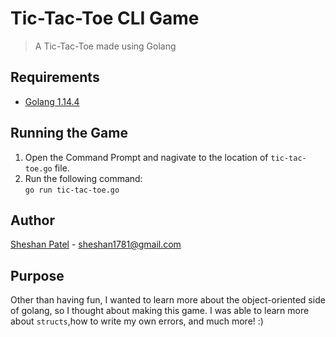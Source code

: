 # Tic-Tac-Toe CLI Game
> A Tic-Tac-Toe made using Golang   

## Requirements
- [Golang 1.14.4](https://golang.org/dl/)


## Running the Game

1. Open the Command Prompt and nagivate to the location of `tic-tac-toe.go` file.
2. Run the following command:\
    `go run tic-tac-toe.go`

## Author
[Sheshan Patel](https://www.linkedin.com/in/sheshan-patel/) - sheshan1781@gmail.com

## Purpose
Other than having fun, I wanted to learn more about the object-oriented side of golang, so I thought about making this
game. I was able to learn more about `structs`,how to write my own errors, and much more! :) 
